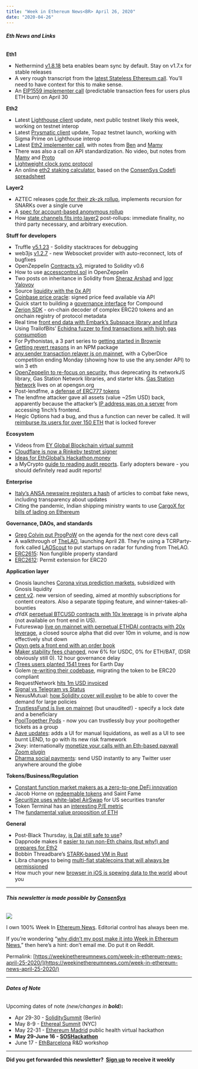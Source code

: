 ```yaml
---
title: "Week in Ethereum News<BR> April 26, 2020"
date: "2020-04-26"
---
```


###### **Eth News and Links**

**Eth1**

- Nethermind [v1.8.18](https://github.com/NethermindEth/nethermind/releases/tag/1.8.18) beta enables beam sync by default. Stay on v1.7.x for stable releases
- A very rough transcript from the [latest Stateless Ethereum call](https://notes.ethereum.org/@afhGjrKfTKmksTOtqhB9RQ/HyW2vY6uL). You’ll need to have context for this to make sense.
- An [EIP1559 implementer call](https://github.com/ethereum/pm/issues/167) (predictable transaction fees for users plus ETH burn) on April 30

**Eth2**

- Latest [Lighthouse client](https://lighthouse.sigmaprime.io/update-24.html) update, next public testnet likely this week, working on testnet interop
- Latest [Prysmatic client](https://medium.com/prysmatic-labs/eth-2-0-dev-update-48-eth2-topaz-testnet-going-strong-b7b8cd2fb244) update, Topaz testnet launch, working with Sigma Prime on Lighthouse interop
- Latest [Eth2 implementer call](https://youtu.be/avRcGzfjeIw?t=32), with notes from [Ben](https://hackmd.io/@benjaminion/rkXuXCRd8) and [Mamy](https://gist.github.com/mratsim/b4ae481879c5994be8dd3b17a4cbb91a)
- There was also a call on API standardization. No video, but notes from [Mamy](https://gist.github.com/mratsim/f0ab07dcb6e7c040bec5995b69391210) and [Proto](https://gist.github.com/protolambda/51152013648367e4d9bd1874d0860bc9)
- [Lightweight clock sync protocol](https://ethresear.ch/t/lightweight-clock-sync-protocol-for-beacon-chain/7307)
- An online [eth2 staking calculator](https://ethereumprice.org/eth-2-calculator/), based on the [ConsenSys Codefi spreadsheet](https://docs.google.com/spreadsheets/d/15tmPOvOgi3wKxJw7KQJKoUe-uonbYR6HF7u83LR5Mj4/edit#gid=1548910165)

**Layer2**

- AZTEC releases [code for their zk-zk rollup](https://medium.com/@tompocock/zk-zk-rollup-code-release-i-97216347b3bc), implements recursion for SNARKs over a single curve
- A [spec for account-based anonymous rollup](https://ethresear.ch/t/account-based-anonymous-rollup/6657/12)
- How [state channels fits into layer2](https://blog.statechannels.org/do-we-still-need-state-channels/) post-rollups: immediate finality, no third party necessary, and arbitrary execution.

**Stuff for developers**

- Truffle [v5.1.23](https://github.com/trufflesuite/truffle/releases/tag/v5.1.23) - Solidity stacktraces for debugging
- web3js [v1.2.7](https://github.com/ethereum/web3.js/releases/tag/v1.2.7) - new Websocket provider with auto-reconnect, lots of bugfixes
- OpenZeppelin [Contracts v3](https://forum.openzeppelin.com/t/openzeppelin-contracts-v3-0/2695), migrated to Solidity v0.6
- How to use [accesscontrol.sol](https://medium.com/coinmonks/how-to-use-accesscontrol-sol-9ea3a57f4b15) in OpenZeppelin
- Two posts on inheritance in Solidity from [Sheraz Arshad](https://medium.com/coinmonks/inheritance-in-solidity-debunked-3d8dd32d3a99) and [Igor Yalovoy](https://forum.openzeppelin.com/t/solidity-diamond-inheritance/2694)
- Source [liquidity with the 0x API](https://blog.0xproject.com/managed-liquidity-with-0x-api-403182de0dcf)
- [Coinbase price oracle](https://blog.coinbase.com/introducing-the-coinbase-price-oracle-6d1ee22c7068): signed price feed available via API
- Quick start to building a [governance interface](https://medium.com/compound-finance/building-a-governance-interface-474fc271588c) for Compound
- [Zerion SDK](https://blog.zerion.io/defi-sdk-making-money-lego-work-1dc08b8982cf) - on-chain decoder of complex ERC20 tokens and an onchain registry of protocol metadata
- Real time [front end data with Embark’s Subspace library and Infura](https://blog.infura.io/frontend-dapp-development-2/)
- Using TrailofBits’ [Echidna fuzzer to find transactions with high gas consumption](https://github.com/crytic/building-secure-contracts/blob/master/program-analysis/echidna/finding-transactions-with-high-gas-consumption.md)
- For Pythonistas, a 3 part series to [getting started in Brownie](https://medium.com/@iamdefinitelyahuman/getting-started-with-brownie-part-1-9b2181f4cb99)
- [Getting revert reasons](https://medium.com/authereum/getting-ethereum-transaction-revert-reasons-the-easy-way-24203a4d1844) in an NPM package
- [any.sender transaction relayer is on mainnet](https://medium.com/anydot/any-sender-cyberdice-2-0-3-eth-prize-efacf1419add), with a CyberDice competition ending Monday (showing how to use the any.sender API) to win 3 eth
- [OpenZeppelin to re-focus on security](https://forum.openzeppelin.com/t/doubling-down-on-security/2712), thus deprecating its networkJS library, Gas Station Network libraries, and starter kits. [Gas Station Network](https://www.opengsn.org/) lives on at opengsn.org
- Post-lendfme, a [defense of ERC777 tokens](https://medium.com/@provablethings/is-a-new-token-standard-really-to-blame-for-the-imbtc-uniswap-and-dforce-attacks-31c62e2bc799)
- The lendfme attacker gave all assets (value ~25m USD) back, apparently because the attacker’s [IP address was on a server](https://twitter.com/1inchExchange/status/1252709086803767297) from accessing 1inch’s frontend.
- Hegic Options had a bug, and thus a function can never be called. It will [reimburse its users for over 150 ETH](https://twitter.com/HegicOptions/status/1254276134344314883) that is locked forever

**Ecosystem**

- Videos from [EY Global Blockchain virtual summit](https://www.youtube.com/user/sfpbrody/videos)
- [Cloudflare is now a Rinkeby testnet signer](https://twitter.com/peter_szilagyi/status/1253234216353042432)
- [Ideas for EthGlobal’s Hackathon.money](https://docs.google.com/spreadsheets/d/1fXmwGqMuo1CxRPYN4bD5rb3yAUXMwPaPuLVWO8_ftds)
- a MyCrypto [guide to reading audit reports](https://twitter.com/MyCrypto/status/1254058121342803968). Early adopters beware - you should definitely read audit reports!

**Enterprise**

- [Italy’s ANSA newswire registers a hash](https://www.coindesk.com/italys-leading-wire-service-is-using-ethereum-to-thwart-copycats) of articles to combat fake news, including transparency about updates
- Citing the pandemic, Indian shipping ministry wants to use [CargoX for bills of lading on Ethereum](https://economictimes.indiatimes.com/industry/transportation/shipping-/-transport/covid-19-shipping-min-seeks-govt-intervention-for-recognition-of-electronic-trade-documents/articleshow/75234471.cms)

**Governance, DAOs, and standards**

- [Greg Colvin put ProgPoW](https://github.com/ethereum/pm/issues/165) on the agenda for the next core devs call
- A walkthrough of [TheLAO](https://medium.com/@thelaoofficial/the-end-of-ptsdao-a-walkthrough-of-the-lao-and-proposal-process-265301183ae0), launching April 28. They’re using a TCRParty-fork called [LAOScout](https://medium.com/@thelaoofficial/the-lao-scout-launching-a-token-curated-registry-to-crowdsource-the-best-blockchain-projects-75cc48fda352) to put startups on radar for funding from TheLAO.
- [ERC2615](https://github.com/ethereum/EIPs/blob/2f84770c186b9abfcf681be8ec46ec723e7306d8/EIPS/eip-n.md): Non funglible property standard
- [ERC2612](https://github.com/ethereum/EIPs/blob/8a34d644aacf0f9f8f00815307fd7dd5da07655f/EIPS/eip-2612.md): Permit extension for ERC20

**Application layer**

- Gnosis launches [Corona virus prediction markets](https://blog.gnosis.pm/corona-information-markets-df7cf3582026), subsidized with Gnosis liquidity
- [cent v2](https://beta.cent.co/+nb1vrq). new version of seeding, aimed at monthly subscriptions for content creators. Also a separate tipping feature, and winner-takes-all-bounties
- dYdX [perpetual BTCUSD contracts with 10x leverage](https://medium.com/dydxderivatives/dydx-launches-btc-perpetual-contract-market-68f59b193f7e) is in private alpha (not available on front end in US).
- Futureswap [live on mainnet with perpetual ETHDAI contracts with 20x leverage](https://medium.com/futureswap/futureswap-20x-leverage-on-ethereum-f27a2a9ed59a), a closed source alpha that did over 10m in volume, and is now effectively shut down
- [Opyn gets a front end with an order book](https://opynmonitor.xyz/#/trade/oeth-usdc)
- [Maker stability fees changed](https://twitter.com/MakerDaiBot/status/1254033913623859202), now 6% for USDC, 0% for ETH/BAT, (DSR obviously still 0). 12 hour governance delay
- [rTrees users planted 1541 trees](https://twitter.com/rTreesDapp/status/1253047496084992008) for Earth Day
- Golem [re-writing their codebase](https://blog.golemproject.net/next-milestone/), migrating the token to be ERC20 compliant
- RequestNetwork [hits 1m USD invoiced](https://request.network/en/2020/04/22/milestone-reached-launching-request-create-and-pay/)
- [Signal vs Telegram vs Status](https://our.status.im/the-secure-messaging-app-of-the-future/)
- NexusMutual: [how Solidity cover will evolve](https://forum.nexusmutual.io/t/smart-contract-cover-general-direction/40) to be able to cover the demand for large policies
- [TrustlessFund is live on mainnet](https://medium.com/trustless-fund/trustless-fund-is-live-4e00df17d641) (but unaudited!) - specify a lock date and a beneficiary
- [PoolTogether Pods](https://medium.com/pooltogether/winning-more-prizes-185bad7f6d63) - now you can trustlessly buy your pooltogether tickets as a group
- [Aave updates](https://medium.com/aave/development-update-whats-up-with-aave-b2e18294dc16): adds a UI for manual liquidations, as well as a UI to see burnt LEND, to go with its new risk framework
- 2key: internationally [monetize your calls with an Eth-based paywall Zoom plugin](https://www.2key.network/zoom-smartsession)
- [Dharma social payments](https://twitter.com/Dharma_HQ/status/1252714776448262145): send USD instantly to any Twitter user anywhere around the globe

**Tokens/Business/Regulation**

- [Constant function market makers as a zero-to-one DeFi innovation](https://medium.com/bollinger-investment-group/constant-function-market-makers-defis-zero-to-one-innovation-968f77022159)
- Jacob Horne on [redeemable tokens](https://bankless.substack.com/p/the-democratization-of-value) and Saint Fame
- [Securitize uses white-label AirSwap](https://www.securitize.io/blog/instant-access-easy-secure-and-compliant-peer-to-peer-transactions-of-digital-securities) for US securities transfer
- Token Terminal has an [interesting P/E metric](https://www.tokenterminal.xyz/)
- The [fundamental value proposition of ETH](https://bankless.substack.com/p/the-fundamental-value-proposition)

**General**

- Post-Black Thursday, [is Dai still safe to use](https://medium.com/coinmonks/understanding-the-impact-of-makerdaos-black-thursday-6e338e37c10c)?
- Dappnode makes it [easier to run non-Eth chains (but why!) and prepares for Eth2](https://medium.com/dappnode/faster-lighter-dappnode-er-e4e14f0e45d5)
- Bobbin Threadbare’s [STARK-based VM in Rust](https://ethresear.ch/t/introducing-distaff-a-stark-based-vm-written-in-rust/7318)
- Libra changes to being [multi-fiat stablecoins that will always be permissioned](https://www.forbes.com/sites/michaeldelcastillo/2020/04/16/libra-compromises-undermine-original-facebook-promise/amp/?__twitter_impression=tru)
- How much your new [browser in iOS is spewing data to the world](https://brave.com/ios-browser-first-run/) about you

* * *

###### **This newsletter is made possible by [ConsenSys](https://consensys.net/)**

[![](https://cdn.substack.com/image/fetch/w_1456,c_limit,f_auto,q_auto:good/https%3A%2F%2Fbucketeer-e05bbc84-baa3-437e-9518-adb32be77984.s3.amazonaws.com%2Fpublic%2Fimages%2F08f1b2fd-57e2-4d4b-bd42-730c769114be_240x240.jpeg)](https://cdn.substack.com/image/fetch/c_limit,f_auto,q_auto:good/https%3A%2F%2Fbucketeer-e05bbc84-baa3-437e-9518-adb32be77984.s3.amazonaws.com%2Fpublic%2Fimages%2F08f1b2fd-57e2-4d4b-bd42-730c769114be_240x240.jpeg)

I own 100% Week In [Ethereum News](https://weekinethereumnews.com/). Editorial control has always been me.

If you’re wondering “[why didn’t my post make it into Week in Ethereum News](https://www.evanvanness.com/post/179914035841/why-didnt-my-post-make-the-newsletter),” then here’s a hint: don’t email me. Do put it on Reddit.

Permalink: [https://weekinethereumnews.com/week-in-ethereum-news-april-25-2020/](https://weekinethereumnews.com/week-in-ethereum-news-april-25-2020/)

* * *

###### **Dates of Note**

Upcoming dates of note _(_new/changes in **bold**_)_**:**

- Apr 29-30 - [SoliditySummit](https://solidity-summit.ethereum.org/) (Berlin)
- May 8-9 - [Ethereal Summit](https://www.etherealsummit.com/) (NYC)
- May 22-31 - [Ethereum Madrid](https://ethereummadrid.com/hackathon-2020-update/) public health virtual hackathon
- **May 29-June 16 - [SOSHackathon](https://soshackathon.com/)**
- June 17 - [EthBarcelona](https://ethbarcelona.github.io/) R&D workshop

* * *

**Did you get forwarded this newsletter?  [Sign up](https://weekinethereum.substack.com/subscribe#about) to receive it weekly**
